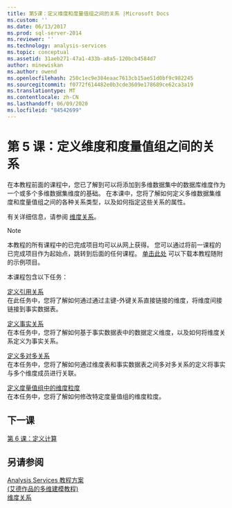 ```yaml
---
title: 第5课：定义维度和度量值组之间的关系 |Microsoft Docs
ms.custom: ''
ms.date: 06/13/2017
ms.prod: sql-server-2014
ms.reviewer: ''
ms.technology: analysis-services
ms.topic: conceptual
ms.assetid: 31aeb271-47a1-433b-a8a5-120bcb4584d7
author: minewiskan
ms.author: owend
ms.openlocfilehash: 250c1ec9e384eaac7613cb15ae51d0bf9c982245
ms.sourcegitcommit: f0772f614482e0b3cde3609e178689ce62ca3a19
ms.translationtype: MT
ms.contentlocale: zh-CN
ms.lasthandoff: 06/09/2020
ms.locfileid: "84542699"
---
```

# <a name="lesson-5-defining-relationships-between-dimensions-and-measure-groups"></a>第 5 课：定义维度和度量值组之间的关系
  在本教程前面的课程中，您已了解到可以将添加到多维数据集中的数据库维度作为一个或多个多维数据集维度的基础。 在本课中，您将了解如何定义多维数据集维度和度量值组之间的各种关系类型，以及如何指定这些关系的属性。  
  
 有关详细信息，请参阅 [维度关系](multidimensional-models-olap-logical-cube-objects/dimension-relationships.md)。  
  
> [!NOTE]  
>  本教程的所有课程中的已完成项目均可以从网上获得。 您可以通过将前一课程的已完成项目作为起始点，跳转到后面的任何课程。 [单击此处](https://go.microsoft.com/fwlink/?LinkID=221866) 可以下载本教程随附的示例项目。  
  
 本课程包含以下任务：  
  
 [定义引用关系](lesson-5-1-defining-a-referenced-relationship.md)  
 在此任务中，您将了解如何通过通过主键-外键关系直接链接的维度，将维度间接链接到事实数据表。  
  
 [定义事实关系](lesson-5-2-defining-a-fact-relationship.md)  
 在本任务中，您将了解如何基于事实数据表中的数据定义维度，以及如何将维度关系定义为事实关系。  
  
 [定义多对多关系](lesson-5-3-defining-a-many-to-many-relationship.md)  
 在本任务中，您将了解如何通过维度表和事实数据表之间多对多关系的定义将事实与多个维度成员进行关联。  
  
 [定义度量值组中的维度粒度](lesson-5-4-defining-dimension-granularity-within-a-measure-group.md)  
 在本任务中，您将了解如何修改特定度量值组的维度粒度。  
  
## <a name="next-lesson"></a>下一课  
 [第 6 课：定义计算](lesson-6-defining-calculations.md)  
  
## <a name="see-also"></a>另请参阅  
 [Analysis Services 教程方案](analysis-services-tutorial-scenario.md)   
 [&#40;艾德作品的多维建模教程&#41;](multidimensional-modeling-adventure-works-tutorial.md)   
 [维度关系](multidimensional-models-olap-logical-cube-objects/dimension-relationships.md)  
  
  
